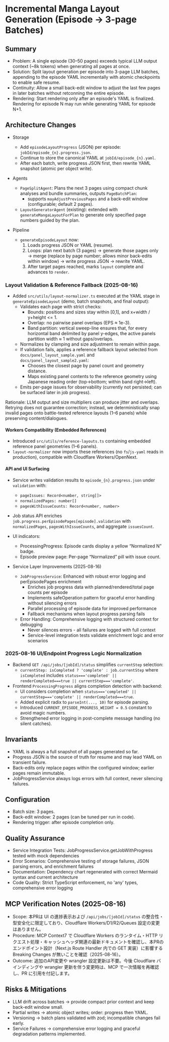 # Incremental Manga Layout Generation (Episode → 3-page Batches)

## Summary

- Problem: A single episode (30–50 pages) exceeds typical LLM output context (~8k tokens) when generating all pages at once.
- Solution: Split layout generation per episode into 3-page LLM batches, appending to the episode YAML incrementally with atomic checkpoints to enable safe resume.
- Continuity: Allow a small back-edit window to adjust the last few pages in later batches without retconning the entire episode.
- Rendering: Start rendering only after an episode's YAML is finalized. Rendering for episode N may run while generating YAML for episode N+1.

## Architecture Changes

- Storage
  - Add `episodeLayoutProgress` (JSON) per episode: `jobId/episode_{n}.progress.json`.
  - Continue to store the canonical YAML at `jobId/episode_{n}.yaml`.
  - After each batch, write progress JSON first, then rewrite YAML snapshot (atomic per object write).

- Agents
  - `PageSplitAgent`: Plans the next 3 pages using compact chunk analyses and bundle summaries, outputs `PageBatchPlan`:
    - supports `mayAdjustPreviousPages` and a back-edit window (configurable; default 2 pages).
  - `LayoutGeneratorAgent` (existing): extended with `generateMangaLayoutForPlan` to generate only specified page numbers guided by the plan.

- Pipeline
  - `generateEpisodeLayout` now:
    1. Loads progress JSON or YAML (resume).
    2. Loops: plan next batch (3 pages) → generate those pages only → merge (replace by page number; allows minor back-edits within window) → write progress JSON → rewrite YAML.
    3. After target pages reached, marks `layout` complete and advances to `render`.

### Layout Validation & Reference Fallback (2025-08-16)

- Added `src/utils/layout-normalizer.ts` executed at the YAML stage in `generateEpisodeLayout` (demo, batch snapshots, and final output):
  - Validates each page with strict checks:
    - Bounds: positions and sizes stay within [0,1], and x+width / y+height <= 1.
    - Overlap: no pairwise panel overlaps (EPS ≈ 1e-3).
    - Band partition: vertical sweep-line ensures that, for every horizontal band delimited by panel y-edges, the active panels partition width ≈ 1 without gaps/overlaps.
  - Normalizes by clamping and size adjustment to remain within page.
  - If validation fails, applies a reference fallback layout selected from `docs/panel_layout_sample.yaml` and `docs/panel_layout_sample2.yaml`:
    - Chooses the closest page by panel count and geometry distance.
    - Maps existing panel contents to the reference geometry using Japanese reading order (top→bottom; within band right→left).
  - Emits per-page issues for observability (currently not persisted; can be surfaced later in job progress).

Rationale: LLM output and size multipliers can produce jitter and overlaps. Retrying does not guarantee correction; instead, we deterministically snap invalid pages onto battle-tested reference layouts (1–6 panels) while preserving content/dialogues.

#### Workers Compatibility (Embedded References)

- Introduced `src/utils/reference-layouts.ts` containing embedded reference panel geometries (1–6 panels).
- `layout-normalizer` now imports these references (no `fs`/`js-yaml` reads in production), compatible with Cloudflare Workers/OpenNext.

#### API and UI Surfacing

- Service writes validation results to `episode_{n}.progress.json` under `validation` with:
  - `pageIssues: Record<number, string[]>`
  - `normalizedPages: number[]`
  - `pagesWithIssueCounts: Record<number, number>`
- Job status API enriches `job.progress.perEpisodePages[episode].validation` with `normalizedPages`, `pagesWithIssueCounts`, and aggregate `issuesCount`.
- UI indicators:
  - ProcessingProgress: Episode cards display a yellow “Normalized N” badge.
  - Episode preview page: Per-page “Normalized” pill with issue count.

- Service Layer Improvements (2025-08-16)
  - `JobProgressService`: Enhanced with robust error logging and perEpisodePages enrichment
    - Enriches job progress data with planned/rendered/total page counts per episode
    - Implements safeOperation pattern for graceful error handling without silencing errors
    - Parallel processing of episode data for improved performance
    - Fallback mechanisms when layout progress parsing fails
  - Error Handling: Comprehensive logging with structured context for debugging
    - Never silences errors - all failures are logged with full context
    - Service-level integration tests validate enrichment logic and error scenarios

### 2025-08-16 UI/Endpoint Progress Logic Normalization

- Backend `GET /api/jobs/[jobId]/status` simplifies `currentStep` selection:
  - `currentStep: isCompleted ? 'complete' : job.currentStep` where `isCompleted` includes `status==='completed' || renderCompleted===true || currentStep==='complete'`.
- Frontend `ProcessingProgress` aligns completion detection with backend:
  - UI considers completion when `status==='completed' || currentStep==='complete' || renderCompleted===true`.
  - Added explicit radix to `parseInt(..., 10)` for episode parsing.
  - Introduced `CURRENT_EPISODE_PROGRESS_WEIGHT = 0.5` constant to avoid magic numbers.
  - Strengthened error logging in post-complete message handling (no silent catches).

## Invariants

- YAML is always a full snapshot of all pages generated so far.
- Progress JSON is the source of truth for resume and may lead YAML on transient failure.
- Back-edits only replace pages within the configured window; earlier pages remain immutable.
- JobProgressService always logs errors with full context, never silencing failures.

## Configuration

- Batch size: 3 pages.
- Back-edit window: 2 pages (can be tuned per run in code).
- Rendering trigger: after episode completion only.

## Quality Assurance

- Service Integration Tests: JobProgressService.getJobWithProgress tested with mock dependencies
- Error Scenarios: Comprehensive testing of storage failures, JSON parsing errors, and enrichment failures
- Documentation: Dependency chart regenerated with correct Mermaid syntax and current architecture
- Code Quality: Strict TypeScript enforcement, no 'any' types, comprehensive error logging

## MCP Verification Notes (2025-08-16)

- Scope: 本PRは UI の進捗表示および `/api/jobs/[jobId]/status` の整合性・型安全化に限定しており、Cloudflare Workers/D1/R2/Queues 設定の変更はありません。
- Procedure: MCP Context7 で Cloudflare Workers のランタイム・HTTP リクエスト処理・キャッシュヘッダ関連の最新ドキュメントを確認し、本PRのエンドポイント設計（Next.js Route Handler 内での GET 実装）に影響する Breaking Changes が無いことを確認（2025-08-16）。
- Outcome: 追加のAPI変更や wrangler 設定更新は不要。今後 Cloudflare バインディングや wrangler 更新を伴う変更時は、MCP で一次情報を再確認し、PR に引用を付記します。

## Risks & Mitigations

- LLM drift across batches → provide compact prior context and keep back-edit window small.
- Partial writes → atomic object writes; order: progress then YAML.
- Versioning → batch plans validated with zod; incompatible changes fail early.
- Service Failures → comprehensive error logging and graceful degradation patterns implemented.
